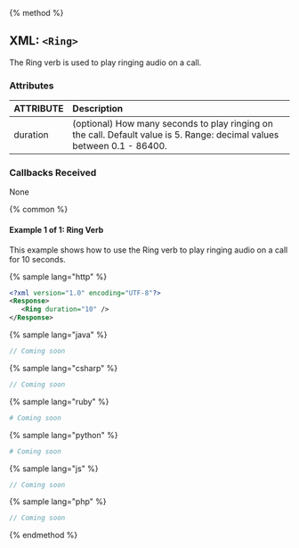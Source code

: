 {% method %}

## XML: `<Ring>`
The Ring verb is used to play ringing audio on a call.

### Attributes

| ATTRIBUTE | Description                                                                                            |
|:----------|:-------------------------------------------------------------------------------------------------------|
| duration  | (optional) How many seconds to play ringing on the call. Default value is 5. Range: decimal values between 0.1 - 86400.

### Callbacks Received

None

{% common %}
#### Example 1 of 1:  Ring Verb
This example shows how to use the Ring verb to play ringing audio on a call for 10 seconds.

{% sample lang="http" %}


```XML
<?xml version="1.0" encoding="UTF-8"?>
<Response>
   <Ring duration="10" />
</Response>
```

{% sample lang="java" %}

```java
// Coming soon
```

{% sample lang="csharp" %}

```csharp
// Coming soon
```


{% sample lang="ruby" %}

```ruby
# Coming soon
```

{% sample lang="python" %}

```python
# Coming soon
```

{% sample lang="js" %}

```js
// Coming soon
```

{% sample lang="php" %}

```php
// Coming soon
```

{% endmethod %}
